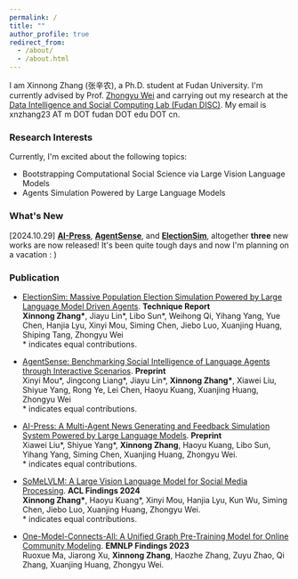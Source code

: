 ```yaml
---
permalink: /
title: ""
author_profile: true
redirect_from: 
  - /about/
  - /about.html
---
```



I am Xinnong Zhang (张辛农), a Ph.D. student at Fudan University. I'm currently advised by Prof. [Zhongyu Wei](http://www.fudan-disc.com/people/zywei) and carrying out my research at the [Data Intelligence and Social Computing Lab (Fudan DISC)](http://www.fudan-disc.com/). My email is xnzhang23 AT m DOT fudan DOT edu DOT cn.

### Research Interests

Currently, I'm excited about the following topics:
- Bootstrapping Computational Social Science via Large Vision Language Models
- Agents Simulation Powered by Large Language Models

### What's New

\[2024.10.29\] **[AI-Press](https://arxiv.org/abs/2410.07561)**, **[AgentSense](https://arxiv.org/abs/2410.19346)**, and **[ElectionSim](https://arxiv.org/abs/2410.20746)**, altogether **three** new works are now released! It's been quite tough days and now I'm planning on a vacation : )

### Publication
- [ElectionSim: Massive Population Election Simulation Powered by Large Language Model Driven Agents](https://arxiv.org/abs/2410.20746). **Technique Report**  
  **Xinnong Zhang\***, Jiayu Lin\*, Libo Sun\*, Weihong Qi, Yihang Yang, Yue Chen, Hanjia Lyu, Xinyi Mou, Siming Chen, Jiebo Luo, Xuanjing Huang, Shiping Tang, Zhongyu Wei  
  \* indicates equal contributions.

- [AgentSense: Benchmarking Social Intelligence of Language Agents through Interactive Scenarios](https://arxiv.org/abs/2410.19346). **Preprint**  
  Xinyi Mou\*, Jingcong Liang\*, Jiayu Lin\*, **Xinnong Zhang\***, Xiawei Liu, Shiyue Yang, Rong Ye, Lei Chen, Haoyu Kuang, Xuanjing Huang, Zhongyu Wei  
  \* indicates equal contributions.

- [AI-Press: A Multi-Agent News Generating and Feedback Simulation System Powered by Large Language Models](https://arxiv.org/abs/2410.07561). **Preprint**  
  Xiawei Liu\*, Shiyue Yang\*, **Xinnong Zhang**, Haoyu Kuang, Libo Sun, Yihang Yang, Siming Chen, Xuanjing Huang, Zhongyu Wei.  
  \* indicates equal contributions.

- [SoMeLVLM: A Large Vision Language Model for Social Media Processing](https://somelvlm.github.io). **ACL Findings 2024**  
  **Xinnong Zhang\***, Haoyu Kuang\*, Xinyi Mou, Hanjia Lyu, Kun Wu, Siming Chen, Jiebo Luo, Xuanjing Huang, Zhongyu Wei.  
  \* indicates equal contributions.

- [One-Model-Connects-All: A Unified Graph Pre-Training Model for Online Community Modeling](https://aclanthology.org/2023.findings-emnlp.1003/). **EMNLP Findings 2023**  
  Ruoxue Ma, Jiarong Xu, **Xinnong Zhang**, Haozhe Zhang, Zuyu Zhao, Qi Zhang, Xuanjing Huang, Zhongyu Wei.
  
